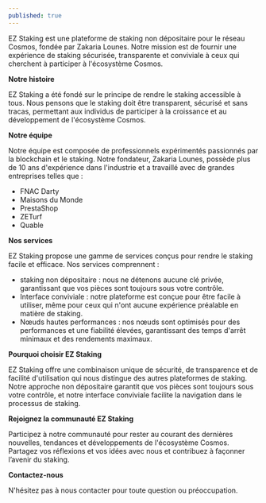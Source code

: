 ```yaml
---
published: true
---
```


EZ Staking est une plateforme de staking non dépositaire pour le réseau Cosmos, fondée par Zakaria Lounes. Notre mission est de fournir une expérience de staking sécurisée, transparente et conviviale à ceux qui cherchent à participer à l'écosystème Cosmos.

**Notre histoire**

EZ Staking a été fondé sur le principe de rendre le staking accessible à tous. Nous pensons que le staking doit être transparent, sécurisé et sans tracas, permettant aux individus de participer à la croissance et au développement de l'écosystème Cosmos.

**Notre équipe**

Notre équipe est composée de professionnels expérimentés passionnés par la blockchain et le staking. Notre fondateur, Zakaria Lounes, possède plus de 10 ans d'expérience dans l'industrie et a travaillé avec de grandes entreprises telles que :

* FNAC Darty
* Maisons du Monde
* PrestaShop
* ZETurf
* Quable

**Nos services**

EZ Staking propose une gamme de services conçus pour rendre le staking facile et efficace. Nos services comprennent :

* staking non dépositaire : nous ne détenons aucune clé privée, garantissant que vos pièces sont toujours sous votre contrôle.
* Interface conviviale : notre plateforme est conçue pour être facile à utiliser, même pour ceux qui n'ont aucune expérience préalable en matière de staking.
* Nœuds hautes performances : nos nœuds sont optimisés pour des performances et une fiabilité élevées, garantissant des temps d'arrêt minimaux et des rendements maximaux.

**Pourquoi choisir EZ Staking**

EZ Staking offre une combinaison unique de sécurité, de transparence et de facilité d'utilisation qui nous distingue des autres plateformes de staking. Notre approche non dépositaire garantit que vos pièces sont toujours sous votre contrôle, et notre interface conviviale facilite la navigation dans le processus de staking.

**Rejoignez la communauté EZ Staking**

Participez à notre communauté pour rester au courant des dernières nouvelles, tendances et développements de l'écosystème Cosmos. Partagez vos réflexions et vos idées avec nous et contribuez à façonner l’avenir du staking.

**Contactez-nous**

N'hésitez pas à nous contacter pour toute question ou préoccupation.


